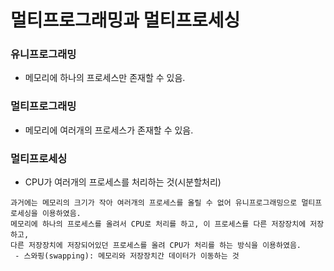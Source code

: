 # 멀티프로그래밍과 멀티프로세싱

### 유니프로그래밍
 - 메모리에 하나의 프로세스만 존재할 수 있음.

### 멀티프로그래밍
 - 메모리에 여러개의 프로세스가 존재할 수 있음.

### 멀티프로세싱
 - CPU가 여러개의 프로세스를 처리하는 것(시분할처리)

```
과거에는 메모리의 크기가 작아 여러개의 프로세스를 올릴 수 없어 유니프로그래밍으로 멀티프로세싱을 이용하였음.
메모리에 하나의 프로세스를 올려서 CPU로 처리를 하고, 이 프로세스를 다른 저장장치에 저장하고,
다른 저장장치에 저장되어있던 프로세스를 올려 CPU가 처리를 하는 방식을 이용하였음.
 - 스와핑(swapping): 메모리와 저장장치간 데이터가 이동하는 것
```